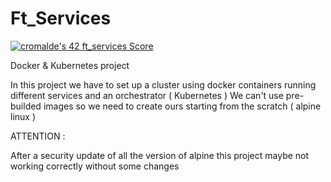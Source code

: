 # Ft_Services

[![cromalde's 42 ft_services Score](https://badge42.vercel.app/api/v2/cl1z1axw3001109mox1m22pjp/project/2129021)](https://github.com/JaeSeoKim/badge42)

Docker & Kubernetes project

In this project we have to set up a cluster using docker containers running different services and an orchestrator ( Kubernetes )
We can't use pre-builded images so we need to create ours starting from the scratch ( alpine linux )

ATTENTION :

After a security update of all the version of alpine this project maybe not working correctly without some changes
